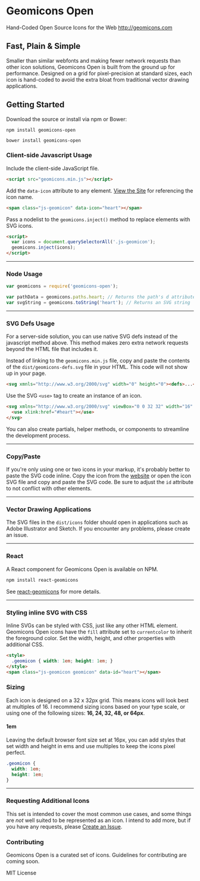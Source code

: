 # Geomicons Open

Hand-Coded Open Source Icons for the Web http://geomicons.com

## Fast, Plain & Simple

Smaller than similar webfonts and making fewer network requests than other icon solutions,
Geomicons Open is built from the ground up for performance.
Designed on a grid for pixel-precision at standard sizes,
each icon is hand-coded to avoid the extra bloat from traditional vector drawing applications.

## Getting Started

Download the source or install via npm or Bower:

```
npm install geomicons-open
```

```
bower install geomicons-open
```

### Client-side Javascript Usage

Include the client-side JavaScript file.

```html
<script src="geomicons.min.js"></script>
```

Add the `data-icon` attribute to any element.
[View the Site](http://geomicons.com) for referencing the icon name.

```html
<span class="js-geomicon" data-icon="heart"></span>
```

Pass a nodelist to the `geomicons.inject()` method to replace elements with SVG icons.

```html
<script>
  var icons = document.querySelectorAll('.js-geomicon');
  geomicons.inject(icons);
</script>
```

---

### Node Usage

```js
var geomicons = require('geomicons-open');

var pathData = geomicons.paths.heart; // Returns the path's d attribute value
var svgString = geomicons.toString('heart'); // Returns an SVG string
```

---

### SVG Defs Usage

For a server-side solution, you can use native SVG defs instead of the javascript method above.
This method makes zero extra network requests beyond the HTML file that includes it.

Instead of linking to the `geomicons.min.js` file, copy and paste the contents of the `dist/geomicons-defs.svg` file in your HTML. This code will not show up in your page.

```html
<svg xmnls="http://www.w3.org/2000/svg" width="0" height="0"><defs>...</defs></svg>
```

Use the SVG `<use>` tag to create an instance of an icon.

```html
<svg xmlns="http://www.w3.org/2000/svg" viewBox="0 0 32 32" width="16" height="16">
  <use xlink:href="#heart"></use>
</svg>
```

You can also create partials, helper methods, or components to streamline the development process.

---

### Copy/Paste

If you're only using one or two icons in your markup, it's probably better to paste the SVG code inline.
Copy the icon from the [website](//geomicons.com)
or open the icon SVG file and copy and paste the SVG code.
Be sure to adjust the `id` attribute to not conflict with other elements.

---

### Vector Drawing Applications

The SVG files in the `dist/icons` folder should open in applications such as Adobe Illustrator and Sketch.
If you encounter any problems, please create an issue.

---

### React

A React component for Geomicons Open is available on NPM.

```bash
npm install react-geomicons
```

See [react-geomicons](//github.com/jxnblk/react-geomicons) for more details.

---

### Styling inline SVG with CSS

Inline SVGs can be styled with CSS, just like any other HTML element.
Geomicons Open icons have the `fill` attribute set to `currentcolor` to inherit the foreground color.
Set the width, height, and other properties with additional CSS.

```html
<style>
  .geomicon { width: 1em; height: 1em; }
</style>
<span class="js-geomicon geomicon" data-id="heart"></span>
```


### Sizing

Each icon is designed on a 32 x 32px grid. This means icons will look best at multiples of 16. I recommend sizing icons based on your type scale, or using one of the following sizes: **16, 24, 32, 48, or 64px**.

#### 1em

Leaving the default browser font size set at 16px,
you can add styles that set width and height in ems and use multiples to keep the icons pixel perfect.

```css
.geomicon {
  width: 1em;
  height: 1em;
}
```

---

### Requesting Additional Icons

This set is intended to cover the most common use cases,
and some things are *not* well suited to be represented as an icon.
I intend to add more, but if you have any requests,
please [Create an Issue](https://github.com/jxnblk/geomicons-open/issues/new).

### Contributing

Geomicons Open is a curated set of icons.
Guidelines for contributing are coming soon.


MIT License


